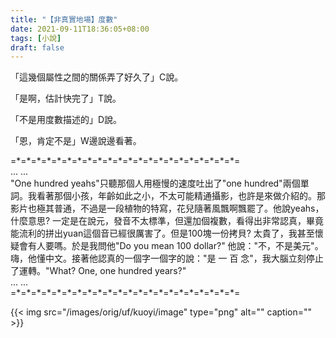 ```yaml
---
title: "【非真實地場】度數"
date: 2021-09-11T18:36:05+08:00
tags: [小說]
draft: false
---
```


「這幾個屬性之間的關係弄了好久了」C說。

「是啊，估計快完了」T說。

「不是用度數描述的」D說。

「恩，肯定不是」W邊說邊看著。

=\*=\*=\*=\*=\*=\*=\*=\*=\*=\*=\*=\*=\*=\*=\*=\*=\*=\*=\*=\*=\*=\*=  
... ...  
"One hundred yeahs"只聽那個人用極慢的速度吐出了"one hundred"兩個單詞。我看著那個小孩，年齡如此之小，不太可能精通攝影，也許是來做介紹的。那影片也極其普通，不過是一段植物的特寫，花兒隨著風飄啊飄罷了。他說yeahs，什麼意思? 一定是在說元，發音不太標準，但還加個複數，看得出非常認真，畢竟能流利的拼出yuan這個音已經很厲害了。但是100塊一份拷貝? 太貴了，我甚至懷疑會有人要嗎。於是我問他"Do you mean 100 dollar?" 他說："不，不是美元"。嗨，他懂中文。接著他認真的一個字一個字的說："是 一 百 念"，我大腦立刻停止了運轉。"What? One, one hundred years?"  
... ...  
=\*=\*=\*=\*=\*=\*=\*=\*=\*=\*=\*=\*=\*=\*=\*=\*=\*=\*=\*=\*=\*=\*=  

{{< img src="/images/orig/uf/kuoyi/image" type="png" alt="" caption="" >}}